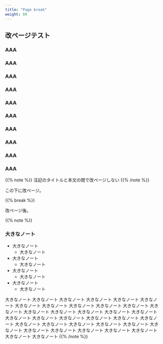 ```yaml
---
title: "Page break"
weight: 80
---
```


## 改ページテスト

### AAA
### AAA
### AAA
### AAA
### AAA
### AAA
### AAA
### AAA
### AAA
### AAA

{{% note %}}
注記のタイトルと本文の間で改ページしない
{{% /note %}}

この下に改ページ。

{{% break %}}

改ページ後。

{{% note %}}
### 大きなノート

* 大きなノート
  * 大きなノート
* 大きなノート
  * 大きなノート
* 大きなノート
  * 大きなノート
* 大きなノート
  * 大きなノート

大きなノート
大きなノート
大きなノート
大きなノート
大きなノート
大きなノート
大きなノート
大きなノート
大きなノート
大きなノート
大きなノート
大きなノート
大きなノート
大きなノート
大きなノート
大きなノート
大きなノート
大きなノート
大きなノート
大きなノート
大きなノート
大きなノート
大きなノート
大きなノート
大きなノート
大きなノート
大きなノート
大きなノート
大きなノート
大きなノート
大きなノート
大きなノート
大きなノート
大きなノート
大きなノート
大きなノート
{{% /note %}}